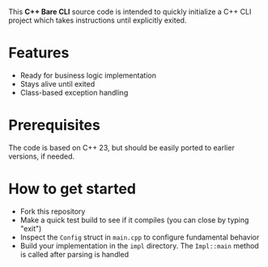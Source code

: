 This **C++ Bare CLI** source code is intended to quickly initialize a C++ CLI project which takes instructions until explicitly exited.

# Features
* Ready for business logic implementation
* Stays alive until exited
* Class-based exception handling

# Prerequisites
The code is based on C++ 23, but should be easily ported to earlier versions, if needed.

# How to get started
* Fork this repository
* Make a quick test build to see if it compiles (you can close by typing "exit")
* Inspect the ``Config`` struct in ``main.cpp`` to configure fundamental behavior
* Build your implementation in the ``impl`` directory. The ``Impl::main`` method is called after parsing is handled
